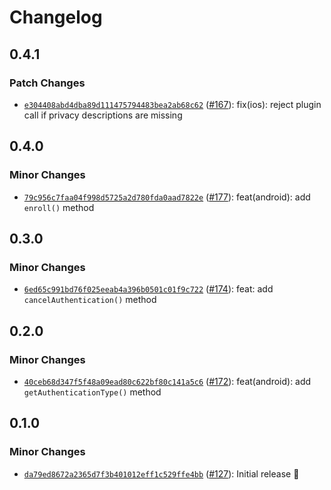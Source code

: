 # Changelog

## 0.4.1

### Patch Changes

- [`e304408abd4dba89d111475794483bea2ab68c62`](https://github.com/capawesome-team/capacitor-plugins-sponsorware/commit/e304408abd4dba89d111475794483bea2ab68c62) ([#167](https://github.com/capawesome-team/capacitor-plugins-sponsorware/pull/167)): fix(ios): reject plugin call if privacy descriptions are missing

## 0.4.0

### Minor Changes

- [`79c956c7faa04f998d5725a2d780fda0aad7822e`](https://github.com/capawesome-team/capacitor-plugins-sponsorware/commit/79c956c7faa04f998d5725a2d780fda0aad7822e) ([#177](https://github.com/capawesome-team/capacitor-plugins-sponsorware/pull/177)): feat(android): add `enroll()` method

## 0.3.0

### Minor Changes

- [`6ed65c991bd76f025eeab4a396b0501c01f9c722`](https://github.com/capawesome-team/capacitor-plugins-sponsorware/commit/6ed65c991bd76f025eeab4a396b0501c01f9c722) ([#174](https://github.com/capawesome-team/capacitor-plugins-sponsorware/pull/174)): feat: add `cancelAuthentication()` method

## 0.2.0

### Minor Changes

- [`40ceb68d347f5f48a09ead80c622bf80c141a5c6`](https://github.com/capawesome-team/capacitor-plugins-sponsorware/commit/40ceb68d347f5f48a09ead80c622bf80c141a5c6) ([#172](https://github.com/capawesome-team/capacitor-plugins-sponsorware/pull/172)): feat(android): add `getAuthenticationType()` method

## 0.1.0

### Minor Changes

- [`da79ed8672a2365d7f3b401012eff1c529ffe4bb`](https://github.com/capawesome-team/capacitor-plugins-sponsorware/commit/da79ed8672a2365d7f3b401012eff1c529ffe4bb) ([#127](https://github.com/capawesome-team/capacitor-plugins-sponsorware/pull/127)): Initial release 🎉
